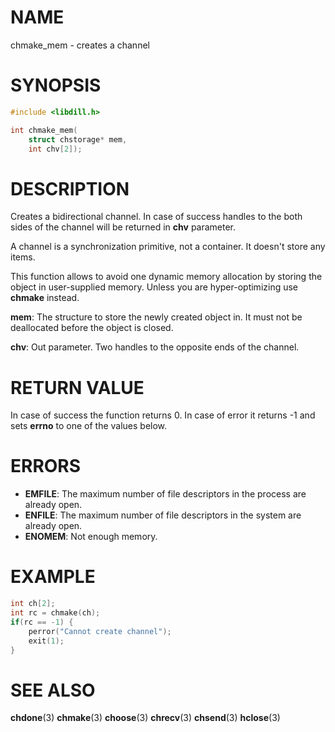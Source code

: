 # NAME

 chmake_mem - creates a channel

# SYNOPSIS

```c
#include <libdill.h>

int chmake_mem(
    struct chstorage* mem,
    int chv[2]);
```

# DESCRIPTION

 Creates a bidirectional channel. In case of success handles to the both sides of the channel will be returned in **chv** parameter.

 A channel is a synchronization primitive, not a container. It doesn't store any items.

 This function allows to avoid one dynamic memory allocation by storing the object in user-supplied memory. Unless you are hyper-optimizing use **chmake** instead.

 **mem**: The structure to store the newly created object in. It must not be deallocated before the object is closed.

 **chv**: Out parameter. Two handles to the opposite ends of the channel.

# RETURN VALUE

 In case of success the function returns 0. In case of error it returns -1 and sets **errno** to one of the values below.

# ERRORS

* **EMFILE**: The maximum number of file descriptors in the process are already open.
* **ENFILE**: The maximum number of file descriptors in the system are already open.
* **ENOMEM**: Not enough memory.

# EXAMPLE

```c
int ch[2];
int rc = chmake(ch);
if(rc == -1) {
    perror("Cannot create channel");
    exit(1);
}
```

# SEE ALSO

 **chdone**(3) **chmake**(3) **choose**(3) **chrecv**(3) **chsend**(3) **hclose**(3) 

